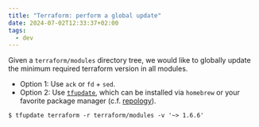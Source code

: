```yaml
---
title: "Terraform: perform a global update"
date: 2024-07-02T12:33:37+02:00
tags:
  - dev
---
```


Given a `terraform/modules` directory tree, we would like to globally update the
minimum required terraform version in all modules.


- Option 1: Use `ack` or `fd` + `sed`.
- Option 2: Use [`tfupdate`](https://github.com/minamijoyo/tfupdate), which can
  be installed via `homebrew` or your favorite package manager (c.f.
  [repology](https://repology.org/project/tfupdate/versions)).

```shell
$ tfupdate terraform -r terraform/modules -v '~> 1.6.6'
```
